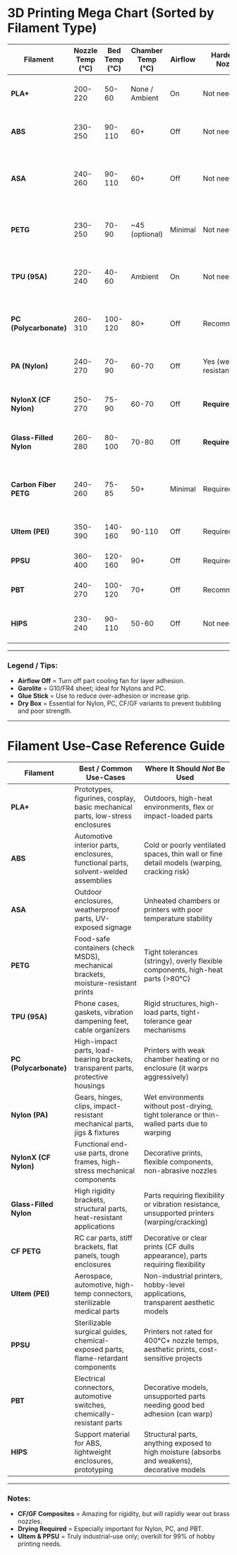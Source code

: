 # 3D Printing Mega Chart (Sorted by Filament Type)

| **Filament**            | **Nozzle Temp (°C)** | **Bed Temp (°C)** | **Chamber Temp (°C)** | **Airflow** | **Hardened Nozzle** | **Flexible / Brittle** | **Water Resistance** | **Best Bed Sheet**         | **Recommended Brands**                              |
|-------------------------|----------------------|-------------------|------------------------|-------------|----------------------|-------------------------|------------------------|-----------------------------|-----------------------------------------------------|
| **PLA+**                | 200-220              | 50-60             | None / Ambient         | On          | Not needed           | Slightly brittle        | Low                    | PEI, Smooth or Textured     | Polymaker PLA Pro, eSUN PLA+, Prusament PLA         |
| **ABS**                 | 230-250              | 90-110            | 60+                    | Off         | Not needed           | Brittle                 | Moderate               | PEI Textured, ABS Slurry     | Hatchbox, Prusament ABS, eSUN ABS+                  |
| **ASA**                 | 240-260              | 90-110            | 60+                    | Off         | Not needed           | Brittle                 | High (UV-resistant)    | PEI Textured                | Polymaker ASA, Fillamentum ASA, Prusament ASA       |
| **PETG**                | 230-250              | 70-90             | ~45 (optional)         | Minimal     | Not needed           | Slightly flexible       | High                   | PEI Smooth (glue stick)     | Prusament PETG, Polymaker PETG, Overture PETG       |
| **TPU (95A)**           | 220-240              | 40-60             | Ambient                | On          | Not needed           | Flexible                | High                   | PEI Smooth                  | NinjaTek Cheetah, Polymaker PolyFlex, Sainsmart     |
| **PC (Polycarbonate)**  | 260-310              | 100-120           | 80+                    | Off         | Recommended          | Brittle                 | High                   | Garolite, PEI               | Polymaker PC-Max, Prusament PC Blend, MatterHackers |
| **PA (Nylon)**          | 240-270              | 70-90             | 60-70                  | Off         | Yes (wear-resistant) | Flexible                | High (but absorbs)     | Garolite, Glue stick        | Taulman 910, Polymaker PA6-CF, eSUN ePA              |
| **NylonX (CF Nylon)**   | 250-270              | 75-90             | 60-70                  | Off         | **Required**         | Rigid / Tough           | High                   | Garolite, PEI with glue     | MatterHackers NylonX, 3DXTech CF Nylon              |
| **Glass-Filled Nylon**  | 260-280              | 80-100            | 70-80                  | Off         | **Required**         | Rigid / Tough           | High                   | Garolite, PEI with glue     | Polymaker PA6-GF, 3DXTech Glass Fiber Nylon          |
| **Carbon Fiber PETG**   | 240-260              | 75-85             | 50+                    | Minimal     | Required             | Rigid                   | High                   | PEI Textured                | Priline CF PETG, 3DXTech CF PETG, Polymaker PAHT-CF |
| **Ultem (PEI)**         | 350-390              | 140-160           | 90-110                 | Off         | Required             | Very rigid              | Extremely high         | PEI or Garolite (bonded)    | 3DXTech Ultem 1010, Sabic Ultem 9085                 |
| **PPSU**                | 360-400              | 120-160           | 90+                    | Off         | Required             | Tough / Slightly flexible | High                | Garolite or PEI             | 3DXTech PPSU, SABIC PPSU                             |
| **PBT**                 | 240-270              | 100-120           | 70+                    | Off         | Recommended          | Brittle                 | High                   | PEI or Garolite             | Nexeo PBT, Polymaker PolyLite PBT                    |
| **HIPS**                | 230-240              | 90-110            | 50-60                  | Off         | Not needed           | Brittle                 | Moderate               | PEI Textured                | eSUN HIPS, ZYLtech HIPS, Polymaker HIPS              |

---

### Legend / Tips:
- **Airflow Off** = Turn off part cooling fan for layer adhesion.
- **Garolite** = G10/FR4 sheet; ideal for Nylons and PC.
- **Glue Stick** = Use to reduce over-adhesion or increase grip.
- **Dry Box** = Essential for Nylon, PC, CF/GF variants to prevent bubbling and poor strength.

---

# Filament Use-Case Reference Guide

| **Filament**         | **Best / Common Use-Cases**                                                                 | **Where It Should *Not* Be Used**                                                                 |
|----------------------|---------------------------------------------------------------------------------------------|-----------------------------------------------------------------------------------------------------|
| **PLA+**             | Prototypes, figurines, cosplay, basic mechanical parts, low-stress enclosures               | Outdoors, high-heat environments, flex or impact-loaded parts                                       |
| **ABS**              | Automotive interior parts, enclosures, functional parts, solvent-welded assemblies          | Cold or poorly ventilated spaces, thin wall or fine detail models (warping, cracking risk)         |
| **ASA**              | Outdoor enclosures, weatherproof parts, UV-exposed signage                                 | Unheated chambers or printers with poor temperature stability                                       |
| **PETG**             | Food-safe containers (check MSDS), mechanical brackets, moisture-resistant prints           | Tight tolerances (stringy), overly flexible components, high-heat parts (>80°C)                    |
| **TPU (95A)**        | Phone cases, gaskets, vibration dampening feet, cable organizers                           | Rigid structures, high-load parts, tight-tolerance gear mechanisms                                  |
| **PC (Polycarbonate)**| High-impact parts, load-bearing brackets, transparent parts, protective housings           | Printers with weak chamber heating or no enclosure (it warps aggressively)                         |
| **Nylon (PA)**       | Gears, hinges, clips, impact-resistant mechanical parts, jigs & fixtures                    | Wet environments without post-drying, tight tolerance or thin-walled parts due to warping           |
| **NylonX (CF Nylon)**| Functional end-use parts, drone frames, high-stress mechanical components                   | Decorative prints, flexible components, non-abrasive nozzles                                        |
| **Glass-Filled Nylon**| High rigidity brackets, structural parts, heat-resistant applications                      | Parts requiring flexibility or vibration resistance, unsupported printers (warping/cracking)        |
| **CF PETG**          | RC car parts, stiff brackets, flat panels, tough enclosures                                | Decorative or clear prints (CF dulls appearance), parts requiring flexibility                       |
| **Ultem (PEI)**      | Aerospace, automotive, high-temp connectors, sterilizable medical parts                     | Non-industrial printers, hobby-level applications, transparent aesthetic models                     |
| **PPSU**             | Sterilizable surgical guides, chemical-exposed parts, flame-retardant components           | Printers not rated for 400°C+ nozzle temps, aesthetic prints, cost-sensitive projects               |
| **PBT**              | Electrical connectors, automotive switches, chemically-resistant parts                      | Decorative models, unsupported parts needing good bed adhesion (can warp)                           |
| **HIPS**             | Support material for ABS, lightweight enclosures, prototyping                              | Structural parts, anything exposed to high moisture (absorbs and weakens), decorative models       |

---

### Notes:
- **CF/GF Composites** = Amazing for rigidity, but will rapidly wear out brass nozzles.
- **Drying Required** = Especially important for Nylon, PC, and PBT.
- **Ultem & PPSU** = Truly industrial-use only; overkill for 99% of hobby printing needs.